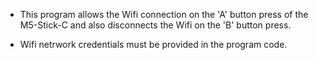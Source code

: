 - This program allows the Wifi connection on the 'A' button press of the M5-Stick-C and also disconnects the Wifi on the 'B' button press.

- Wifi netrwork credentials must be provided in the program code.

